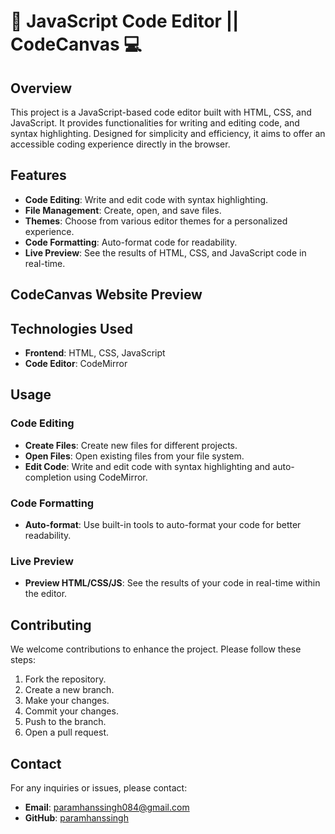 # 📝 JavaScript Code Editor || CodeCanvas 💻

## Overview
This project is a JavaScript-based code editor built with HTML, CSS, and JavaScript. It provides functionalities for writing and editing code, and syntax highlighting. Designed for simplicity and efficiency, it aims to offer an accessible coding experience directly in the browser.

## Features
- **Code Editing**: Write and edit code with syntax highlighting.
- **File Management**: Create, open, and save files.
- **Themes**: Choose from various editor themes for a personalized experience.
- **Code Formatting**: Auto-format code for readability.
- **Live Preview**: See the results of HTML, CSS, and JavaScript code in real-time.

## CodeCanvas Website Preview 


## Technologies Used
- **Frontend**: HTML, CSS, JavaScript
- **Code Editor**: CodeMirror

## Usage

### Code Editing
- **Create Files**: Create new files for different projects.
- **Open Files**: Open existing files from your file system.
- **Edit Code**: Write and edit code with syntax highlighting and auto-completion using CodeMirror.

### Code Formatting
- **Auto-format**: Use built-in tools to auto-format your code for better readability.

### Live Preview
- **Preview HTML/CSS/JS**: See the results of your code in real-time within the editor.

## Contributing
We welcome contributions to enhance the project. Please follow these steps:

1. Fork the repository.
2. Create a new branch.
3. Make your changes.
4. Commit your changes.
5. Push to the branch.
6. Open a pull request.

## Contact
For any inquiries or issues, please contact:
- **Email**: paramhanssingh084@gmail.com
- **GitHub**: [paramhanssingh](https://github.com/Paramhans-Singh)
